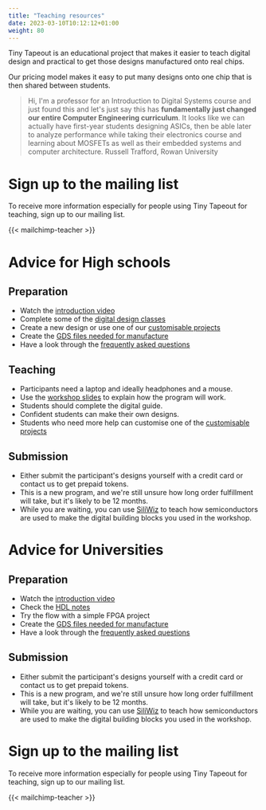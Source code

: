 ```yaml
---
title: "Teaching resources"
date: 2023-03-10T10:12:12+01:00
weight: 80
---
```


Tiny Tapeout is an educational project that makes it easier to teach digital design and practical to get those designs manufactured onto real chips.

Our pricing model makes it easy to put many designs onto one chip that is then shared between students.

> Hi, I'm a professor for an Introduction to Digital Systems course and just found this and let's just say this has **fundamentally just changed our entire Computer Engineering curriculum**. It looks like we can actually have first-year students designing ASICs, then be able later to analyze performance while taking their electronics course and learning about MOSFETs as well as their embedded systems and computer architecture. Russell Trafford, Rowan University

# Sign up to the mailing list

To receive more information especially for people using Tiny Tapeout for teaching, sign up to our mailing list.

{{< mailchimp-teacher >}}

# Advice for High schools

## Preparation

* Watch the [introduction video](https://youtu.be/f4w1QOpHzOo)
* Complete some of the [digital design classes](/digital_design/)
* Create a new design or use one of our [customisable projects](/tags/customisable/)
* Create the [GDS files needed for manufacture](https://tinytapeout.com/#get-your-submission-ready)
* Have a look through the [frequently asked questions](/faq)

## Teaching

* Participants need a laptop and ideally headphones and a mouse.
* Use the [workshop slides](https://docs.google.com/presentation/d/1NHFC3NHHFAzqK8HMGjxMHXJJ6r4j15dY86nk-boGDNM) to explain how the program will work.
* Students should complete the digital guide.
* Confident students can make their own designs. 
* Students who need more help can customise one of the [customisable projects](/tags/customisable/)

## Submission

* Either submit the participant's designs yourself with a credit card or contact us to get prepaid tokens.
* This is a new program, and we're still unsure how long order fulfillment will take, but it's likely to be 12 months.
* While you are waiting, you can use [SiliWiz](/siliwiz) to teach how semiconductors are used to make the digital building blocks you used in the workshop. 

# Advice for Universities

## Preparation

* Watch the [introduction video](https://youtu.be/f4w1QOpHzOo)
* Check the [HDL notes](/hdl/)
* Try the flow with a simple FPGA project
* Create the [GDS files needed for manufacture](https://tinytapeout.com/#get-your-submission-ready)
* Have a look through the [frequently asked questions](/faq)

## Submission

* Either submit the participant's designs yourself with a credit card or contact us to get prepaid tokens.
* This is a new program, and we're still unsure how long order fulfillment will take, but it's likely to be 12 months.
* While you are waiting, you can use [SiliWiz](/siliwiz) to teach how semiconductors are used to make the digital building blocks you used in the workshop. 

# Sign up to the mailing list

To receive more information especially for people using Tiny Tapeout for teaching, sign up to our mailing list.

{{< mailchimp-teacher >}}
